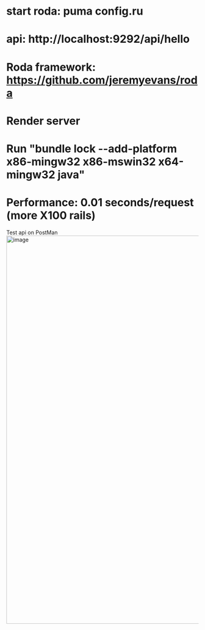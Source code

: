 # start roda: puma config.ru
# api: http://localhost:9292/api/hello
# Roda framework: https://github.com/jeremyevans/roda

# Render server
# Run "bundle lock --add-platform x86-mingw32 x86-mswin32 x64-mingw32 java"

# Performance: 0.01 seconds/request (more X100 rails)
Test api on PostMan
<img width="1018" alt="image" src="https://github.com/nguyenvanhuan243/roda_base_api/assets/13021427/bc33eb6f-cc7f-41fa-9739-ec6391ea9ded">
